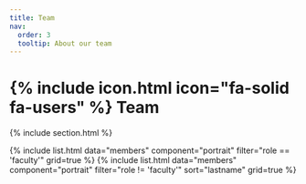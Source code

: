 ```yaml
---
title: Team
nav:
  order: 3
  tooltip: About our team
---
```


# {% include icon.html icon="fa-solid fa-users" %} Team

{% include section.html %}

<div class="team-grid-wrapper">
  {% include list.html data="members" component="portrait" filter="role == 'faculty'" grid=true %}
  {% include list.html data="members" component="portrait" filter="role != 'faculty'" sort="lastname" grid=true %}
</div>
